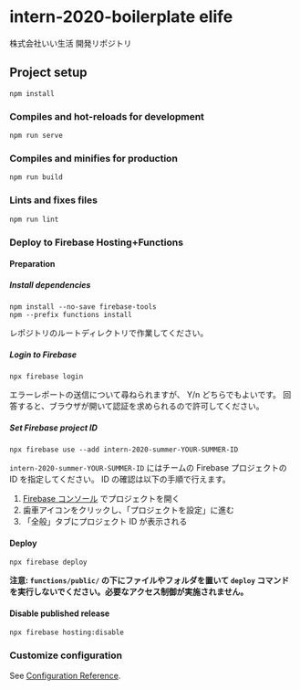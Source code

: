 # intern-2020-boilerplate elife
株式会社いい生活 開発リポジトリ

## Project setup
```
npm install
```

### Compiles and hot-reloads for development
```
npm run serve
```

### Compiles and minifies for production
```
npm run build
```

### Lints and fixes files
```
npm run lint
```

### Deploy to Firebase Hosting+Functions

#### Preparation

##### Install dependencies

```
npm install --no-save firebase-tools
npm --prefix functions install
```

レポジトリのルートディレクトリで作業してください。

##### Login to Firebase

```
npx firebase login
```

エラーレポートの送信について尋ねられますが、 Y/n どちらでもよいです。
回答すると、ブラウザが開いて認証を求められるので許可してください。

##### Set Firebase project ID

```
npx firebase use --add intern-2020-summer-YOUR-SUMMER-ID
```

`intern-2020-summer-YOUR-SUMMER-ID` にはチームの Firebase プロジェクトの ID を指定してください。
ID の確認は以下の手順で行えます。

1. [Firebase コンソール](https://console.firebase.google.com/) でプロジェクトを開く
1. 歯車アイコンをクリックし、「プロジェクトを設定」に進む
1. 「全般」タブにプロジェクト ID が表示される

#### Deploy
```
npx firebase deploy
```

**注意: `functions/public/` の下にファイルやフォルダを置いて `deploy` コマンドを実行しないでください。必要なアクセス制御が実施されません。**

#### Disable published release
```
npx firebase hosting:disable
```

### Customize configuration
See [Configuration Reference](https://cli.vuejs.org/config/).
